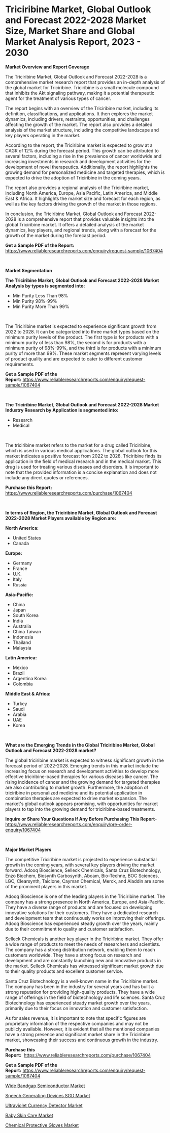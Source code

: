 <p><h1>Triciribine Market, Global Outlook and Forecast 2022-2028 Market Size, Market Share and Global Market Analysis Report, 2023 - 2030</h1></p><p><strong>Market Overview and Report Coverage</strong></p>
<p><p>The Triciribine Market, Global Outlook and Forecast 2022-2028 is a comprehensive market research report that provides an in-depth analysis of the global market for Triciribine. Triciribine is a small molecule compound that inhibits the Akt signaling pathway, making it a potential therapeutic agent for the treatment of various types of cancer. </p><p>The report begins with an overview of the Triciribine market, including its definition, classifications, and applications. It then explores the market dynamics, including drivers, restraints, opportunities, and challenges affecting the growth of the market. The report also provides a detailed analysis of the market structure, including the competitive landscape and key players operating in the market.</p><p>According to the report, the Triciribine market is expected to grow at a CAGR of 12% during the forecast period. This growth can be attributed to several factors, including a rise in the prevalence of cancer worldwide and increasing investments in research and development activities for the development of novel therapeutics. Additionally, the report highlights the growing demand for personalized medicine and targeted therapies, which is expected to drive the adoption of Triciribine in the coming years.</p><p>The report also provides a regional analysis of the Triciribine market, including North America, Europe, Asia Pacific, Latin America, and Middle East & Africa. It highlights the market size and forecast for each region, as well as the key factors driving the growth of the market in those regions.</p><p>In conclusion, the Triciribine Market, Global Outlook and Forecast 2022-2028 is a comprehensive report that provides valuable insights into the global Triciribine market. It offers a detailed analysis of the market dynamics, key players, and regional trends, along with a forecast for the growth of the market during the forecast period.</p></p>
<p><strong>Get a Sample PDF of the Report:</strong> <a href="https://www.reliableresearchreports.com/enquiry/request-sample/1067404">https://www.reliableresearchreports.com/enquiry/request-sample/1067404</a></p>
<p>&nbsp;</p>
<p><strong>Market Segmentation</strong></p>
<p><strong>The Triciribine Market, Global Outlook and Forecast 2022-2028 Market Analysis by types is segmented into:</strong></p>
<p><ul><li>Min Purity Less Than 98%</li><li>Min Purity 98%-99%</li><li>Min Purity More Than 99%</li></ul></p>
<p>&nbsp;</p>
<p><p>The Triciribine market is expected to experience significant growth from 2022 to 2028. It can be categorized into three market types based on the minimum purity levels of the product. The first type is for products with a minimum purity of less than 98%, the second is for products with a minimum purity of 98%-99%, and the third is for products with a minimum purity of more than 99%. These market segments represent varying levels of product quality and are expected to cater to different customer requirements.</p></p>
<p><strong>Get a Sample PDF of the Report:</strong>&nbsp;<a href="https://www.reliableresearchreports.com/enquiry/request-sample/1067404">https://www.reliableresearchreports.com/enquiry/request-sample/1067404</a></p>
<p>&nbsp;</p>
<p><strong>The Triciribine Market, Global Outlook and Forecast 2022-2028 Market Industry Research by Application is segmented into:</strong></p>
<p><ul><li>Research</li><li>Medical</li></ul></p>
<p>&nbsp;</p>
<p><p>The triciribine market refers to the market for a drug called Triciribine, which is used in various medical applications. The global outlook for this market indicates a positive forecast from 2022 to 2028. Triciribine finds its application in the field of medical research and in the medical market. This drug is used for treating various diseases and disorders. It is important to note that the provided information is a concise explanation and does not include any direct quotes or references.</p></p>
<p><strong>Purchase this Report:</strong>&nbsp; <a href="https://www.reliableresearchreports.com/purchase/1067404">https://www.reliableresearchreports.com/purchase/1067404</a></p>
<p>&nbsp;</p>
<p><strong>In terms of Region, the Triciribine Market, Global Outlook and Forecast 2022-2028 Market Players available by Region are:</strong></p>
<p>
    <p> <strong> North America: </strong>
        <ul>
            <li>United States</li>
            <li>Canada</li>
        </ul>
        </p> 
    <p> <strong> Europe: </strong>
        <ul>
            <li>Germany</li>
            <li>France</li>
            <li>U.K.</li>
            <li>Italy</li>
            <li>Russia</li>
        </ul>
        </p> 
    <p> <strong> Asia-Pacific: </strong>
        <ul>
            <li>China</li>
            <li>Japan</li>
            <li>South Korea</li>
            <li>India</li>
            <li>Australia</li>
            <li>China Taiwan</li>
            <li>Indonesia</li>
            <li>Thailand</li>
            <li>Malaysia</li>
        </ul>
        </p> 
    <p> <strong> Latin America: </strong>
        <ul>
            <li>Mexico</li>
            <li>Brazil</li>
            <li>Argentina Korea</li>
            <li>Colombia</li>
        </ul>
        </p> 
    <p> <strong> Middle East & Africa: </strong>
        <ul>
            <li>Turkey</li>
            <li>Saudi</li>
            <li>Arabia</li>
            <li>UAE</li>
            <li>Korea</li>
        </ul>
    </p>
    </p>
<p>&nbsp;</p>
<p><strong>What are the Emerging Trends in the Global Triciribine Market, Global Outlook and Forecast 2022-2028 market?</strong></p>
<p><p>The global triciribine market is expected to witness significant growth in the forecast period of 2022-2028. Emerging trends in this market include the increasing focus on research and development activities to develop more effective triciribine-based therapies for various diseases like cancer. The rising incidence of cancer and the growing demand for targeted therapies are also contributing to market growth. Furthermore, the adoption of triciribine in personalized medicine and its potential application in combination therapies are expected to drive market expansion. The market's global outlook appears promising, with opportunities for market players to tap into the growing demand for triciribine-based treatments.</p></p>
<p><strong>Inquire or Share Your Questions If Any Before Purchasing This Report</strong>- <a href="https://www.reliableresearchreports.com/enquiry/pre-order-enquiry/1067404">https://www.reliableresearchreports.com/enquiry/pre-order-enquiry/1067404</a></p>
<p>&nbsp;</p>
<p><strong>Major Market Players</strong></p>
<p><p>The competitive Triciribine market is projected to experience substantial growth in the coming years, with several key players driving the market forward. Adooq Bioscience, Selleck Chemicals, Santa Cruz Biotechnology, Enzo Biochem, Biosynth Carbosynth, Abcam, Bio-Techne, BOC Sciences, LGC, Clearsynth, Taiclone, Cayman Chemical, Merck, and Aladdin are some of the prominent players in this market.</p><p>Adooq Bioscience is one of the leading players in the Triciribine market. The company has a strong presence in North America, Europe, and Asia-Pacific. They have a diverse range of products and are focused on developing innovative solutions for their customers. They have a dedicated research and development team that continuously works on improving their offerings. Adooq Bioscience has experienced steady growth over the years, mainly due to their commitment to quality and customer satisfaction.</p><p>Selleck Chemicals is another key player in the Triciribine market. They offer a wide range of products to meet the needs of researchers and scientists. The company has a strong distribution network, enabling them to reach customers worldwide. They have a strong focus on research and development and are constantly launching new and innovative products in the market. Selleck Chemicals has witnessed significant market growth due to their quality products and excellent customer service.</p><p>Santa Cruz Biotechnology is a well-known name in the Triciribine market. The company has been in the industry for several years and has built a strong reputation for providing high-quality products. They have a wide range of offerings in the field of biotechnology and life sciences. Santa Cruz Biotechnology has experienced steady market growth over the years, primarily due to their focus on innovation and customer satisfaction.</p><p>As for sales revenue, it is important to note that specific figures are proprietary information of the respective companies and may not be publicly available. However, it is evident that all the mentioned companies have a strong presence and significant market share in the Triciribine market, showcasing their success and continuous growth in the industry.</p></p>
<p><strong>Purchase this Report:</strong>&nbsp;&nbsp;<a href="https://www.reliableresearchreports.com/purchase/1067404">https://www.reliableresearchreports.com/purchase/1067404</a></p>
<p></p>
<p><strong>Get a Sample PDF of the Report:</strong>&nbsp;<a href="https://www.reliableresearchreports.com/enquiry/request-sample/1067404">https://www.reliableresearchreports.com/enquiry/request-sample/1067404</a></p>
<p><p><a href="https://www.linkedin.com/pulse/wide-bandgap-semiconductor-market-size-share-global-analysis-xboxc/">Wide Bandgap Semiconductor Market</a></p><p><a href="https://www.reportprime.com/speech-generating-devices-sgd-r5487">Speech Generating Devices SGD Market</a></p><p><a href="https://www.linkedin.com/pulse/ultraviolet-currency-detector-market-challenges-opportunities-ky34c/">Ultraviolet Currency Detector Market</a></p><p><a href="https://medium.com/@joanacasper19/baby-skin-care-market-size-growth-forecast-2023-2030-b81f254f154b">Baby Skin Care Market</a></p><p><a href="https://medium.com/@cierrahayes645/chemical-protective-gloves-market-size-growth-forecast-2023-2030-5e7b1657418b">Chemical Protective Gloves Market</a></p></p>